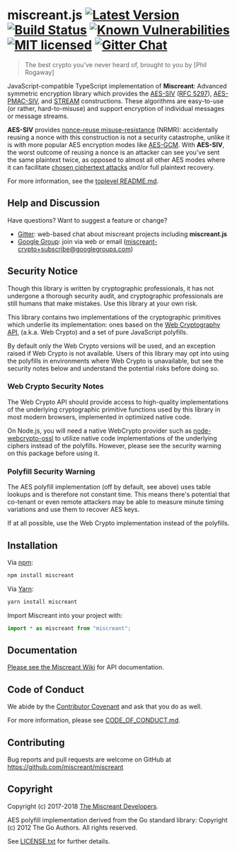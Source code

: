 # miscreant.js [![Latest Version][npm-shield]][npm-link] [![Build Status][build-image]][build-link] [![Known Vulnerabilities][snyk-image]][snyk-link] [![MIT licensed][license-image]][license-link] [![Gitter Chat][gitter-image]][gitter-link]

[npm-shield]: https://img.shields.io/npm/v/miscreant.svg
[npm-link]: https://www.npmjs.com/package/miscreant
[build-image]: https://secure.travis-ci.org/miscreant/miscreant.svg?branch=master
[build-link]: http://travis-ci.org/miscreant/miscreant
[snyk-image]: https://snyk.io/test/github/miscreant/miscreant/badge.svg?targetFile=js%2Fpackage.json
[snyk-link]: https://snyk.io/test/github/miscreant/miscreant?targetFile=js%2Fpackage.json
[license-image]: https://img.shields.io/badge/license-MIT-blue.svg
[license-link]: https://github.com/miscreant/miscreant/blob/master/LICENSE.txt
[gitter-image]: https://badges.gitter.im/badge.svg
[gitter-link]: https://gitter.im/miscreant/Lobby

> The best crypto you've never heard of, brought to you by [Phil Rogaway]

JavaScript-compatible TypeScript implementation of **Miscreant**:
Advanced symmetric encryption library which provides the [AES-SIV] ([RFC 5297]),
[AES-PMAC-SIV], and [STREAM] constructions. These algorithms are easy-to-use
(or rather, hard-to-misuse) and support encryption of individual messages or
message streams.

[AES-SIV]: https://github.com/miscreant/miscreant/wiki/AES-SIV
[RFC 5297]: https://tools.ietf.org/html/rfc5297
[AES-PMAC-SIV]: https://github.com/miscreant/miscreant/wiki/AES-PMAC-SIV
[STREAM]: https://github.com/miscreant/miscreant/wiki/STREAM

**AES-SIV** provides [nonce-reuse misuse-resistance] (NRMR): accidentally
reusing a nonce with this construction is not a security catastrophe,
unlike it is with more popular AES encryption modes like [AES-GCM].
With **AES-SIV**, the worst outcome of reusing a nonce is an attacker
can see you've sent the same plaintext twice, as opposed to almost all other
AES modes where it can facilitate [chosen ciphertext attacks] and/or
full plaintext recovery.

For more information, see the [toplevel README.md].

[nonce-reuse misuse-resistance]: https://github.com/miscreant/miscreant/wiki/Nonce-Reuse-Misuse-Resistance
[AES-GCM]: https://en.wikipedia.org/wiki/Galois/Counter_Mode
[chosen ciphertext attacks]: https://en.wikipedia.org/wiki/Chosen-ciphertext_attack
[toplevel README.md]: https://github.com/miscreant/miscreant/blob/master/README.md

## Help and Discussion

Have questions? Want to suggest a feature or change?

* [Gitter]: web-based chat about miscreant projects including **miscreant.js**
* [Google Group]: join via web or email ([miscreant-crypto+subscribe@googlegroups.com])

[Gitter]: https://gitter.im/miscreant/Lobby
[Google Group]: https://groups.google.com/forum/#!forum/miscreant-crypto
[miscreant-crypto+subscribe@googlegroups.com]: mailto:miscreant-crypto+subscribe@googlegroups.com?subject=subscribe

## Security Notice

Though this library is written by cryptographic professionals, it has not
undergone a thorough security audit, and cryptographic professionals are still
humans that make mistakes. Use this library at your own risk.

This library contains two implementations of the cryptographic primitives
which underlie its implementation: ones based on the [Web Cryptography API],
(a.k.a. Web Crypto) and a set of pure JavaScript polyfills.

By default only the Web Crypto versions will be used, and an exception raised
if Web Crypto is not available. Users of this library may opt into using the
polyfills in environments where Web Crypto is unavailable, but see the security
notes below and understand the potential risks before doing so.

### Web Crypto Security Notes

The Web Crypto API should provide access to high-quality implementations of
the underlying cryptographic primitive functions used by this library in
most modern browsers, implemented in optimized native code.

On Node.js, you will need a native WebCrypto provider such as
[node-webcrypto-ossl] to utilize native code implementations of the underlying
ciphers instead of the polyfills. However, please see the security warning
on this package before using it.

[node-webcrypto-ossl]: https://github.com/PeculiarVentures/node-webcrypto-ossl

### Polyfill Security Warning

The AES polyfill implementation (off by default, see above) uses table lookups
and is therefore not constant time. This means there's potential that
co-tenant or even remote attackers may be able to measure minute timing
variations and use them to recover AES keys.

If at all possible, use the Web Crypto implementation instead of the polyfills.

[Web Cryptography API]: https://www.w3.org/TR/WebCryptoAPI/

## Installation

Via [npm](https://www.npmjs.com/):

```bash
npm install miscreant
```

Via [Yarn](https://yarnpkg.com/):

```bash
yarn install miscreant
```

Import Miscreant into your project with:

```js
import * as miscreant from "miscreant";
```

## Documentation

[Please see the Miscreant Wiki](https://github.com/miscreant/miscreant/wiki/JavaScript-Documentation)
for API documentation.

## Code of Conduct

We abide by the [Contributor Covenant][cc] and ask that you do as well.

For more information, please see [CODE_OF_CONDUCT.md].

[cc]: https://contributor-covenant.org
[CODE_OF_CONDUCT.md]: https://github.com/miscreant/miscreant/blob/master/CODE_OF_CONDUCT.md

## Contributing

Bug reports and pull requests are welcome on GitHub at https://github.com/miscreant/miscreant

## Copyright

Copyright (c) 2017-2018 [The Miscreant Developers][AUTHORS].

AES polyfill implementation derived from the Go standard library:
Copyright (c) 2012 The Go Authors. All rights reserved.

See [LICENSE.txt] for further details.

[AUTHORS]: https://github.com/miscreant/miscreant/blob/master/AUTHORS.md
[LICENSE.txt]: https://github.com/miscreant/miscreant/blob/master/js/LICENSE.txt
